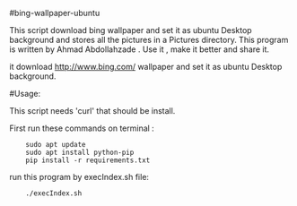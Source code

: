 #bing-wallpaper-ubuntu

This script download bing wallpaper and set it as ubuntu Desktop background and stores all the pictures in a Pictures directory.
This program is written by Ahmad Abdollahzade . Use it , make it better and share it. 

it download http://www.bing.com/ wallpaper and set it as ubuntu Desktop background.

#Usage:

This script needs 'curl' that should be install.

First run these commands on terminal :
```
    sudo apt update
    sudo apt install python-pip
    pip install -r requirements.txt
```

run this program by execIndex.sh file:
```
    ./execIndex.sh
```

